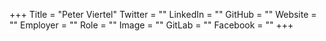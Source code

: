 +++
Title = "Peter Viertel"
Twitter = ""
LinkedIn = ""
GitHub = ""
Website = ""
Employer = ""
Role = ""
Image = ""
GitLab = ""
Facebook = ""
+++
